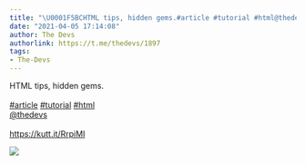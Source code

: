 ```yaml
---
title: "\U0001F5BCHTML tips, hidden gems.#article #tutorial #html@thedevshttps://kutt.it/RrpiMI"
date: "2021-04-05 17:14:08"
author: The Devs
authorlink: https://t.me/thedevs/1897
tags:
- The-Devs
---
```

<p>HTML tips, hidden gems.<br><br><a href="https://t.me/thedevs/1897?q=%23article">#article</a> <a href="https://t.me/thedevs/1897?q=%23tutorial">#tutorial</a> <a href="https://t.me/thedevs/1897?q=%23html">#html</a><br><a href="https://t.me/thedevs" target="_blank">@thedevs</a><br><br><a href="https://kutt.it/RrpiMI" target="_blank" rel="noopener">https://kutt.it/RrpiMI</a></p><img src="https://cdn4.telesco.pe/file/FHA5Fu0urCjjod8-z6GsCpaa0XXk3Mxf689Fyw9P6CJ33Spush3El05_rNyg-rJ55hZqwW01qCQ2T-Mu5V8zWkyJor8xPziHgNQP6oyhgUo0P1VCfqjahZL4HX769kVvYmCJmYF1_uQqh4wFHZIf2CTuPh8loUaLiBrEaXAD4pmtOXCVXXa3P3QEQDMna5yUfPE1PxMOIWkmc8jWw4jZi4g-tSdpdH4RQM8UlbLAlYt_CYM84faZfmuCF7uS0gJGevxG8qWX26xxFuqRa7E26q6zPTOdIxyPH-3FjixXGnEruTMrm2nO_zNC0HAclCdSpqeUFLM48CaQnDL2oghYuw.jpg" referrerpolicy="no-referrer">